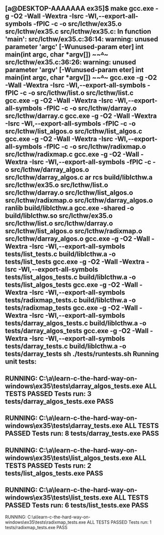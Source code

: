 [a@DESKTOP-AAAAAAA ex35]$ make
gcc.exe -g -O2 -Wall -Wextra -Isrc -Wl,--export-all-symbols  -fPIC   -c -o src/lcthw/ex35.o src/lcthw/ex35.c
src/lcthw/ex35.c: In function 'main':
src/lcthw/ex35.c:36:14: warning: unused parameter 'argc' [-Wunused-param
eter]
 int main(int argc, char *argv[])
          ~~~~^~~~
src/lcthw/ex35.c:36:26: warning: unused parameter 'argv' [-Wunused-param
eter]
 int main(int argc, char *argv[])
                    ~~~~~~^~~~~~
gcc.exe -g -O2 -Wall -Wextra -Isrc -Wl,--export-all-symbols  -fPIC   -c -o src/lcthw/list.o src/lcthw/list.c
gcc.exe -g -O2 -Wall -Wextra -Isrc -Wl,--export-all-symbols  -fPIC   -c -o src/lcthw/darray.o src/lcthw/darray.c
gcc.exe -g -O2 -Wall -Wextra -Isrc -Wl,--export-all-symbols  -fPIC   -c -o src/lcthw/list_algos.o src/lcthw/list_algos.c
gcc.exe -g -O2 -Wall -Wextra -Isrc -Wl,--export-all-symbols  -fPIC   -c -o src/lcthw/radixmap.o src/lcthw/radixmap.c
gcc.exe -g -O2 -Wall -Wextra -Isrc -Wl,--export-all-symbols  -fPIC   -c -o src/lcthw/darray_algos.o src/lcthw/darray_algos.c
ar rcs build/liblcthw.a src/lcthw/ex35.o src/lcthw/list.o src/lcthw/darray.o src/lcthw/list_algos.o src/lcthw/radixmap.o src/lcthw/darray_algos.o
ranlib build/liblcthw.a
gcc.exe -shared -o build/liblcthw.so src/lcthw/ex35.o src/lcthw/list.o src/lcthw/darray.o src/lcthw/list_algos.o src/lcthw/radixmap.o src/lcthw/darray_algos.o
gcc.exe -g -O2 -Wall -Wextra -Isrc -Wl,--export-all-symbols     tests/list_tests.c  build/liblcthw.a -o tests/list_tests
gcc.exe -g -O2 -Wall -Wextra -Isrc -Wl,--export-all-symbols     tests/list_algos_tests.c  build/liblcthw.a -o tests/list_algos_tests
gcc.exe -g -O2 -Wall -Wextra -Isrc -Wl,--export-all-symbols     tests/radixmap_tests.c  build/liblcthw.a -o tests/radixmap_tests
gcc.exe -g -O2 -Wall -Wextra -Isrc -Wl,--export-all-symbols     tests/darray_algos_tests.c  build/liblcthw.a -o tests/darray_algos_tests
gcc.exe -g -O2 -Wall -Wextra -Isrc -Wl,--export-all-symbols     tests/darray_tests.c  build/liblcthw.a -o tests/darray_tests
sh ./tests/runtests.sh
Running unit tests:
----
RUNNING: C:\a\learn-c-the-hard-way-on-windows\ex35\tests\darray_algos_tests.exe
ALL TESTS PASSED
Tests run: 3
tests/darray_algos_tests.exe PASS
----
RUNNING: C:\a\learn-c-the-hard-way-on-windows\ex35\tests\darray_tests.exe
ALL TESTS PASSED
Tests run: 8
tests/darray_tests.exe PASS
----
RUNNING: C:\a\learn-c-the-hard-way-on-windows\ex35\tests\list_algos_tests.exe
ALL TESTS PASSED
Tests run: 2
tests/list_algos_tests.exe PASS
----
RUNNING: C:\a\learn-c-the-hard-way-on-windows\ex35\tests\list_tests.exe
ALL TESTS PASSED
Tests run: 6
tests/list_tests.exe PASS
----
RUNNING: C:\a\learn-c-the-hard-way-on-windows\ex35\tests\radixmap_tests.exe
ALL TESTS PASSED
Tests run: 1
tests/radixmap_tests.exe PASS